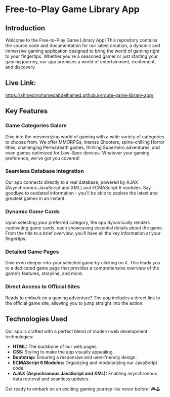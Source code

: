 # Free-to-Play Game Library App

## Introduction

Welcome to the Free-to-Play Game Library App! This repository contains the source code and documentation for our latest creation, a dynamic and immersive gaming application designed to bring the world of gaming right to your fingertips. Whether you're a seasoned gamer or just starting your gaming journey, our app promises a world of entertainment, excitement, and discovery.

## Live Link:
https://ahmedmohamedabdelhamed.github.io/route-game-library-app/

## Key Features

### Game Categories Galore
Dive into the mesmerizing world of gaming with a wide variety of categories to choose from. We offer MMORPGs, intense Shooters, spine-chilling Horror titles, challenging Permadeath games, thrilling Superhero adventures, and even games optimized for Low-Spec devices. Whatever your gaming preference, we've got you covered!

### Seamless Database Integration
Our app connects directly to a real database, powered by AJAX (Asynchronous JavaScript and XML) and ECMAScript 6 modules. Say goodbye to outdated information - you'll be able to explore the latest and greatest games in an instant.

### Dynamic Game Cards
Upon selecting your preferred category, the app dynamically renders captivating game cards, each showcasing essential details about the game. From the title to a brief overview, you'll have all the key information at your fingertips.

### Detailed Game Pages
Dive even deeper into your selected game by clicking on it. This leads you to a dedicated game page that provides a comprehensive overview of the game's features, storyline, and more.

### Direct Access to Official Sites
Ready to embark on a gaming adventure? The app includes a direct link to the official game site, allowing you to jump straight into the action.

## Technologies Used

Our app is crafted with a perfect blend of modern web development technologies:

- **HTML:** The backbone of our web pages.
- **CSS:** Styling to make the app visually appealing.
- **Bootstrap:** Ensuring a responsive and user-friendly design.
- **ECMAScript 6 Modules:** Organizing and modularizing our JavaScript code.
- **AJAX (Asynchronous JavaScript and XML):** Enabling asynchronous data retrieval and seamless updates.

Get ready to embark on an exciting gaming journey like never before! 🎮🕹️
